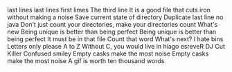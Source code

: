 last lines
last lines
first limes
The third line
It is a good file that cuts iron without making a noise
Save current state of directory
Duplicate last line
no java
Don't just count your directories, make your directories count
What's new
Being unique is better than being perfect
Being unique is better than being perfect
It must be in that file
Count that word
What's next?
I hate bins
Letters only please
A to Z
Without C, you would live in hiago
esreveR
DJ Cut Killer
Confused smiley
Empty casks make the most noise
Empty casks make the most noise
A gif is worth ten thousand words
